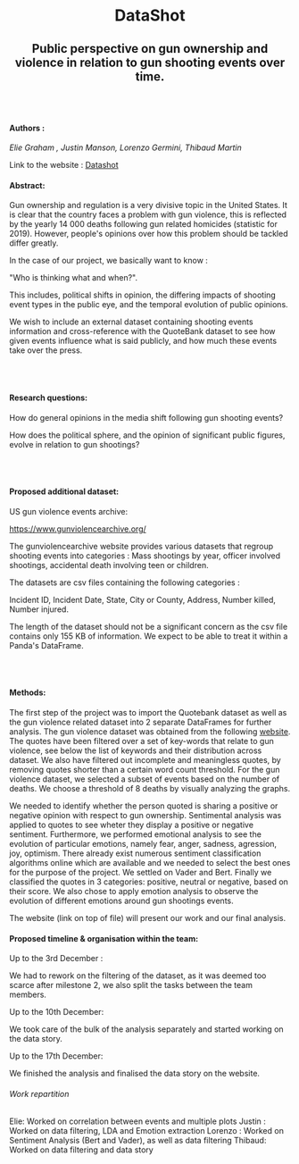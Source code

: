 <h1 align="center"> DataShot </h1>

<h2 align="center"> Public perspective on gun ownership and violence in relation to gun shooting events over time.</h2>

<br/><br/>
#### Authors :

*Elie Graham , Justin Manson, Lorenzo Germini, Thibaud Martin*

Link to the website : [Datashot](https://thibmartin.github.io/Datashot/)

#### Abstract:

Gun ownership and regulation is a very divisive topic in the United States. It is clear that the country faces a problem with gun violence, this is reflected by the yearly 14 000 deaths following gun related homicides (statistic for 2019). However, people&#39;s opinions over how this problem should be tackled differ greatly.

In the case of our project, we basically want to know :

&quot;Who is thinking what and when?&quot;.

This includes, political shifts in opinion, the differing impacts of shooting event types in the public eye, and the temporal evolution of public opinions.

We wish to include an external dataset containing shooting events information and cross-reference with the QuoteBank dataset to see how given events influence what is said publicly, and how much these events take over the press.

<br/><br/>

#### Research questions:

How do general opinions in the media shift following gun shooting events?

How does the political sphere, and the opinion of significant public figures, evolve in relation to gun shootings?

<br/><br/>

#### Proposed additional dataset:

US gun violence events archive:

https://www.gunviolencearchive.org/

The gunviolencearchive website provides various datasets that regroup shooting events into categories : Mass shootings by year, officer involved shootings, accidental death involving teen or children.

The datasets are csv files containing the following categories :

Incident ID, Incident Date, State, City or County, Address, Number killed, Number injured.

The length of the dataset should not be a significant concern as the csv file contains only 155 KB of information. We expect to be able to treat it within a Panda&#39;s DataFrame.

<br/><br/>

#### Methods:

The first step of the project was to import the Quotebank dataset as well as the gun violence related dataset into 2 separate DataFrames for further analysis. The gun violence dataset was obtained from the following [website](https://www.gunviolencearchive.org/). The quotes have been filtered over a set of key-words that relate to gun violence, see below the list of keywords and their distribution across dataset.  We also have filtered out incomplete and meaningless quotes, by removing quotes shorter than a certain word count threshold. For the gun violence dataset, we selected a subset of events based on the number of deaths. We choose a threshold of 8 deaths by visually analyzing the graphs.

We needed to identify whether the person quoted is sharing a positive or negative opinion with respect to gun ownership. Sentimental analysis was applied to quotes to see wheter they display a positive or negative sentiment. Furthermore, we performed emotional analysis to see the evolution of particular emotions, namely fear, anger, sadness, agression, joy, optimism. There already exist numerous sentiment classification algorithms online which are available and we needed to select the best ones for the purpose of the project. We settled on Vader and Bert. Finally we classified the quotes in 3 categories: positive, neutral or negative, based on their score. We also chose to apply emotion analysis to observe the evolution of different emotions around gun shootings events.

The website (link on top of file) will present our work and our final analysis.

#### Proposed timeline &amp; organisation within the team:

Up to the 3rd December :

We had to rework on the filtering of the dataset, as it was deemed too scarce after milestone 2, we also split the tasks between the team members.

Up to the 10th December:

We took care of the bulk of the analysis separately and started working on the data story.

Up to the 17th December:

We finished the analysis and finalised the data story on the website.

###### Work repartition
Elie: Worked on correlation between events and multiple plots
Justin : Worked on data filtering, LDA and Emotion extraction
Lorenzo : Worked on Sentiment Analysis (Bert and Vader), as well as data filtering
Thibaud: Worked on data filtering and data story
